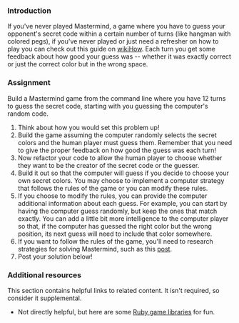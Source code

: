 ### Introduction

If you've never played Mastermind, a game where you have to guess your opponent's secret code within a certain number of turns (like hangman with colored pegs), if you've never played or just need a refresher on how to play you can check out this guide on [wikiHow](https://www.wikihow.com/Play-Mastermind). Each turn you get some feedback about how good your guess was -- whether it was exactly correct or just the correct color but in the wrong space.

### Assignment

Build a Mastermind game from the command line where you have 12 turns to guess the secret code, starting with you guessing the computer's random code.

<div class="lesson-content__panel" markdown="1">

  1. Think about how you would set this problem up!
  1. Build the game assuming the computer randomly selects the secret colors and the human player must guess them.  Remember that you need to give the proper feedback on how good the guess was each turn!
  1. Now refactor your code to allow the human player to choose whether they want to be the creator of the secret code or the guesser.
  1. Build it out so that the computer will guess if you decide to choose your own secret colors.  You may choose to implement a computer strategy that follows the rules of the game or you can modify these rules.
  1. If you choose to modify the rules, you can provide the computer additional information about each guess.  For example, you can start by having the computer guess randomly, but keep the ones that match exactly.  You can add a little bit more intelligence to the computer player so that, if the computer has guessed the right color but the wrong position, its next guess will need to include that color somewhere.
  1. If you want to follow the rules of the game, you'll need to research strategies for solving Mastermind, such as this [post](https://puzzling.stackexchange.com/questions/546/clever-ways-to-solve-mastermind).
  1. Post your solution below!

</div>

### Additional resources

This section contains helpful links to related content. It isn't required, so consider it supplemental.

- Not directly helpful, but here are some [Ruby game libraries](https://www.ruby-toolbox.com/categories/game_libraries) for fun.
